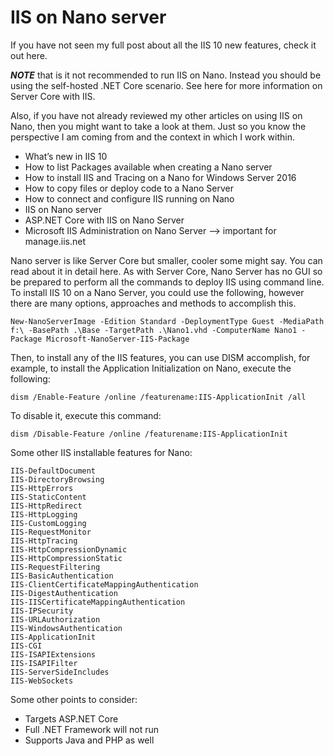 # IIS on Nano server

If you have not seen my full post about all the IIS 10 new features, check it out here.

***NOTE*** that is it not recommended to run IIS on Nano.  Instead you should be using the self-hosted .NET Core scenario.  See here for more information on Server Core with IIS.

Also, if you have not already reviewed my other articles on using IIS on Nano, then you might want to take a look at them.  Just so you know the perspective I am coming from and the context in which I work within.

+ What’s new in IIS 10
+ How to list Packages available when creating a Nano server
+ How to install IIS and Tracing on a Nano for Windows Server 2016
+ How to copy files or deploy code to a Nano Server
+ How to connect and configure IIS running on Nano
+ IIS on Nano server
+ ASP.NET Core with IIS on Nano Server
+ Microsoft IIS Administration on Nano Server –> important for manage.iis.net

Nano server is like Server Core but smaller, cooler some might say.  You can read about it in detail here.  As with Server Core, Nano Server has no GUI so be prepared to perform all the commands to deploy IIS using command line.  To install IIS 10 on a Nano Server, you could use the following, however there are many options, approaches and methods to accomplish this.

```New-NanoServerImage -Edition Standard -DeploymentType Guest -MediaPath f:\ -BasePath .\Base -TargetPath .\Nano1.vhd -ComputerName Nano1 -Package Microsoft-NanoServer-IIS-Package```
     
Then, to install any of the IIS features, you can use DISM accomplish, for example, to install the Application Initialization on Nano, execute the following:

```dism /Enable-Feature /online /featurename:IIS-ApplicationInit /all```

To disable it, execute this command:

```dism /Disable-Feature /online /featurename:IIS-ApplicationInit```

Some other IIS installable features for Nano:

```
IIS-DefaultDocument
IIS-DirectoryBrowsing
IIS-HttpErrors
IIS-StaticContent
IIS-HttpRedirect
IIS-HttpLogging
IIS-CustomLogging
IIS-RequestMonitor
IIS-HttpTracing
IIS-HttpCompressionDynamic
IIS-HttpCompressionStatic
IIS-RequestFiltering
IIS-BasicAuthentication
IIS-ClientCertificateMappingAuthentication
IIS-DigestAuthentication
IIS-IISCertificateMappingAuthentication
IIS-IPSecurity
IIS-URLAuthorization
IIS-WindowsAuthentication
IIS-ApplicationInit
IIS-CGI
IIS-ISAPIExtensions
IIS-ISAPIFilter
IIS-ServerSideIncludes
IIS-WebSockets
```

Some other points to consider:

+ Targets ASP.NET Core
+ Full .NET Framework will not run
+ Supports Java and PHP as well
